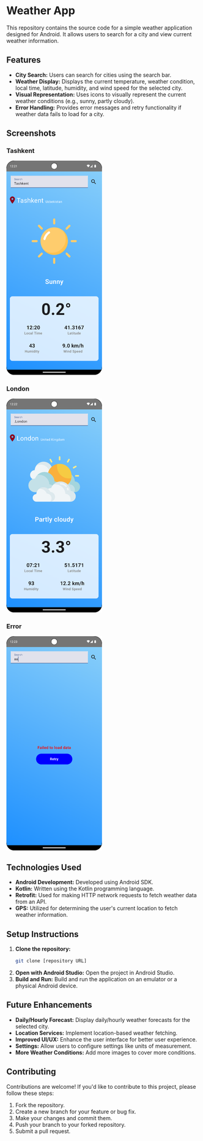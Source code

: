 # Weather App

This repository contains the source code for a simple weather application designed for Android. It allows users to search for a city and view current weather information.

## Features

*   **City Search:** Users can search for cities using the search bar.
*   **Weather Display:** Displays the current temperature, weather condition, local time, latitude, humidity, and wind speed for the selected city.
*   **Visual Representation:** Uses icons to visually represent the current weather conditions (e.g., sunny, partly cloudy).
*   **Error Handling:** Provides error messages and retry functionality if weather data fails to load for a city.

## Screenshots

### Tashkent
<img src="app/src/main/res/tashkent.png" alt="Alt text" width="250" style="display: inline-block;" />

### London
<img src="app/src/main/res/london.png" alt="Alt text" width="250" style="display: inline-block;" />

### Error
<img src="app/src/main/res/onerror.png" alt="Alt text" width="250" style="display: inline-block;" />


## Technologies Used

*   **Android Development:** Developed using Android SDK.
*   **Kotlin:** Written using the Kotlin programming language.
*  **Retrofit:** Used for making HTTP network requests to fetch weather data from an API.
*   **GPS:** Utilized for determining the user's current location to fetch weather information.
  
## Setup Instructions

1.  **Clone the repository:**
    ```bash
    git clone [repository URL]
    ```
2.  **Open with Android Studio:** Open the project in Android Studio.
3.  **Build and Run:** Build and run the application on an emulator or a physical Android device.

## Future Enhancements

*   **Daily/Hourly Forecast:** Display daily/hourly weather forecasts for the selected city.
*   **Location Services:** Implement location-based weather fetching.
*   **Improved UI/UX:** Enhance the user interface for better user experience.
*   **Settings:** Allow users to configure settings like units of measurement.
*   **More Weather Conditions:** Add more images to cover more conditions.

## Contributing

Contributions are welcome! If you'd like to contribute to this project, please follow these steps:

1.  Fork the repository.
2.  Create a new branch for your feature or bug fix.
3.  Make your changes and commit them.
4.  Push your branch to your forked repository.
5.  Submit a pull request.
